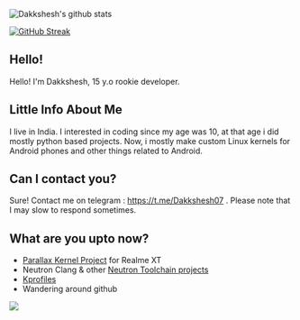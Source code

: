 ![Dakkshesh's github stats](https://github-readme-stats.vercel.app/api?username=dakkshesh07&show_icons=true&theme=algolia)

[![GitHub Streak](https://github-readme-streak-stats.herokuapp.com/?user=dakkshesh07&theme=dark)](https://github.com/DenverCoder1/github-readme-streak-stats)

## Hello!
Hello! I'm Dakkshesh, 15 y.o rookie developer.

## Little Info About Me
I live in India. I interested in coding since my age was 10, at that age i did mostly python based projects. Now, i mostly make custom Linux kernels for Android phones and other things related to Android.

## Can I contact you?
Sure! Contact me on telegram : https://t.me/Dakkshesh07 . Please note that I may slow to respond sometimes.

## What are you upto now?
- [Parallax Kernel Project](https://github.com/dakkshesh07/parallax_kernel_realme_rmx1921) for Realme XT
- Neutron Clang & other [Neutron Toolchain projects](https://github.com/Neutron-Toolchains)
- [Kprofiles](https://github.com/dakkshesh07/Kprofiles)
- Wandering around github

![](https://komarev.com/ghpvc/?username=dakkshesh07)
